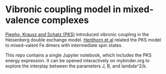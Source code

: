 # Vibronic coupling model in mixed-valence complexes
[Piepho, Krausz and Schatz (PKS)](https://doi.org/10.1021/ja00478a011) 
introduced vibronic coupling in the Heisenberg double exchange model.
[Henthorn et al](https://doi.org/10.1038/s41557-021-00853-5) related the PKS model to mixed-valent
Fe dimers with intermediate spin states.

This repo contains a single Jupyter notebook, which includes the PKS energy expression.
It can be opened interactively on mybinder.org to explore the interplay between the parameters 
J, B, and lambda^2/k.
